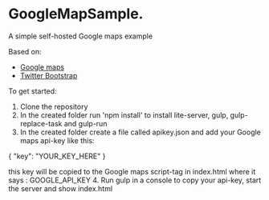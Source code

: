 # GoogleMapSample.
A simple self-hosted Google maps example

Based on:
 - <a href="https://developers.google.com/maps/">Google maps</a>
 - <a href="http://getbootstrap.com">Twitter Bootstrap</a>

To get started:
 1. Clone the repository
 2. In the created folder run 'npm install' to install lite-server, gulp, gulp-replace-task and gulp-run 
 3. In the created folder create a file called apikey.json and add your Google maps api-key like this:
 
 {
    "key": "YOUR_KEY_HERE"
 }

 this key will be copied to the Google maps script-tag in index.html where it says : GOOGLE_API_KEY
 4. Run gulp in a console to copy your api-key, start the server and show index.html


